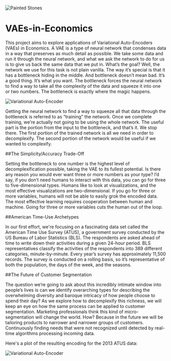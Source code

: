 ![Painted Stones](https://github.com/yaniv256/VAEs-in-Economics/blob/master/Resources/PaintedStones.png?raw=true)

# VAEs-in-Economics

This project aims to explore applications of Variational Auto-Encoders (VAEs) in Economics. A VAE is a type of neural network that condenses data in a way that preserves as much detail as possible. We take some data and run it through the neural network, and what we ask the network to do for us is to give us back the same data that we put in. What’s the goal? Well, the network we use for this task is not plain vanilla. The way it’s special is that it has a bottleneck hiding in the middle. And bottleneck doesn’t mean bad. It’s a good thing. It’s what you want. The bottleneck forces the neural network to find a way to take all the complexity of the data and squeeze it into one or two numbers. The bottleneck is exactly where the magic happens. 

![Variational Auto-Encoder](https://github.com/yaniv256/VAEs-in-Economics/blob/master/Resources/VAE.png?raw=true)

Getting the neural network to find a way to squeeze all that data through the bottleneck is referred to as “training” the network. Once we complete training, we’re actually not going to be using the whole network. The useful part is the portion from the input to the bottleneck, and that’s it. We stop there. The first portion of the trained network is all we need in order to decomplexify. The second portion of the network would be useful if we wanted to complexify.

##The Simplicity/Accuracy Trade-Off 

Setting the bottleneck to one number is the highest level of decomplexification possible, taking the VAE to its fullest potential. Is there any reason you would ever want three or more numbers as your type? I’d say, if you don’t need humans to interact with this data, you can go for three to five-dimensional types. Humans like to look at visualizations, and the most effective visualizations are two-dimensional. If you go for three or more variables, humans will not be able to easily grok the encoded data. The most effective learning requires cooperation between human and machine. Going for three or more variables cuts the human out of the loop.

##American Time-Use Archetypes

In our first effort, we're focusing on a fascinating data set called the American Time Use Survey (ATUS), a government survey conducted by the US Bureau of Labor Statistics (BLS). The respondents are asked ahead of time to write down their activities during a given 24-hour period. BLS representatives classify the activities of the respondents into 389 different categories, minute-by-minute. Every year’s survey has approximately 11,500 records. The survey is conducted on a rolling basis, so it’s representative of both the population, the days of the week, and the seasons. 

##The Future of Customer Segmentation 

The question we’re going to ask about this incredibly intimate window into people’s lives is can we identify overarching types for describing the overwhelming diversity and baroque intricacy of how people choose to spend their day? As we explore how to decomplexify this richness, we will keep an eye on how the same process can be applied to customer segmentation. Marketing professionals think this kind of micro-segmentation will change the world. How? Because in the future we will be tailoring products to narrower and narrower groups of customers. Continuously finding needs that were not recognized until detected by real-time algorithms processing incoming data.

Here's a plot of the resulting encoding for the 2013 ATUS data:

![Variational Auto-Encoder](https://github.com/yaniv256/VAEs-in-Economics/blob/master/Resources/type_plot.png?raw=true)
